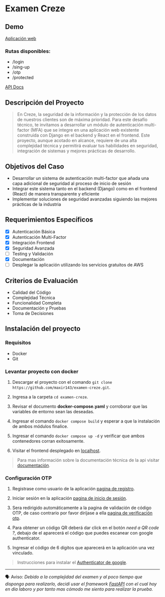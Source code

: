 # Examen Creze

## Demo

[Aplicación web](http://145.223.75.232:3005/login)

### Rutas disponibles:
- /login
- /sing-up
- /otp
- /protected

[API Docs](http://145.223.75.232:3004/api/docs)

## Descripción del Proyecto

> En Creze, la seguridad de la información y la protección de los datos de nuestros clientes son de
> máxima prioridad. Para este desafío técnico, te invitamos a desarrollar un módulo de autenticación
> multi-factor (MFA) que se integre en una aplicación web existente construida con Django en el
> backend y React en el frontend. Este proyecto, aunque acotado en alcance, requiere de una alta
> complejidad técnica y permitirá evaluar tus habilidades en seguridad, integración de sistemas y
> mejores prácticas de desarrollo.

## Objetivos del Caso

- Desarrollar un sistema de autenticación multi-factor que añada una capa adicional de
  seguridad al proceso de inicio de sesión
- Integrar este sistema tanto en el backend (Django) como en el frontend (React) de manera
  transparente y eficiente
- Implementar soluciones de seguridad avanzadas siguiendo las mejores prácticas de la
  industria

## Requerimientos Específicos

- [x] Autenticación Básica
- [x] Autenticación Multi-Factor
- [x] Integración Frontend
- [x] Seguridad Avanzada
- [ ] Testing y Validación
- [x] Documentación
- [ ] Desplegar la aplicación utilizando los servicios gratuitos de AWS

## Criterios de Evaluación

- Calidad del Código
- Complejidad Técnica
- Funcionalidad Completa
- Documentación y Pruebas
- Toma de Decisiones

## Instalación del proyecto

### Requisitos

- Docker
- Git

### Levantar proyecto con docker

1. Descargar el proyecto con el comando `git clone https://github.com/maxir143/examen-creze.git`.

2. Ingresa a la carpeta `cd examen-creze`.

3. Revisar el documento **docker-compose.yaml** y corroborar que las variables de entorno sean las deseadas.

4. Ingresar el comando `docker compose build` y esperar a que la instalación de ambos módulos finalice.

5. Ingresar el comando `docker compose up -d` y verificar que ambos contenedores corran exitosamente.

6. Visitar el frontend desplegado en [localhost](http://localhost:3005/).

> Para mas información sobre la documentación técnica de la api visitar [documentación](http://localhost:3004/api/docs).

### Configuración OTP

1. Registrase como usuario de la aplicación [pagina de registro](http://localhost:3005/sing-up).

2. Iniciar sesión en la aplicación [pagina de inicio de sesión](http://localhost:3005/login).

3. Sera redirigido automáticamente a la pagina de validación de código OTP, de caso contrario por favor diríjase a ella [pagina de verificación otp](http://localhost:3005/otp).

4. Para obtener un código QR deberá dar click en el botón _need a QR code ?_, debajo de el aparecerá el código que puedes escanear con google authenticator.

5. Ingresar el código de 6 dígitos que aparecerá en la aplicación una vez vinculado.

> Instrucciones para instalar el [Authenticator de google](https://support.google.com/accounts/answer/1066447?hl=es-419&co=GENIE.Platform%3DAndroid).

---

🗣️ Aviso:
_Debido a la complejidad del examen y al poco tiempo que dispongo para realizarlo, decidí usar el framework [FastAPI](https://fastapi.tiangolo.com/) con el cual hoy en dia laboro y por tanto mas cómodo me siento para realizar la prueba._
